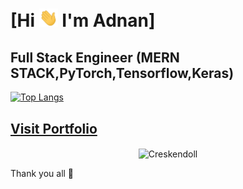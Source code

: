 # [Hi <img src="https://raw.githubusercontent.com/ABSphreak/ABSphreak/master/gifs/Hi.gif" width="30px"> I'm Adnan]

##  Full Stack Engineer (MERN STACK,PyTorch,Tensorflow,Keras)





[![Top Langs](https://github-readme-stats.vercel.app/api/top-langs/?username=adnankarim&hide=java,html,css&theme=dracula)](https://github.com/anuraghazra/github-readme-stats)


[Visit Portfolio](https://adnankarim.netlify.app/)
---

<p align="center">
<img align="center" src="https://github-readme-streak-stats.herokuapp.com/?user=adnankarim&theme=blue-green&hide_border=true" alt="Creskendoll" />
</p>



Thank you all  🙏
